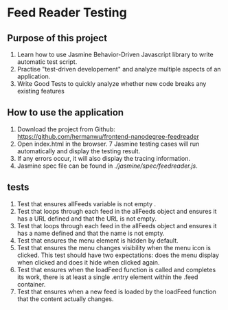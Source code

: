 # Feed Reader Testing

## Purpose of this project

1. Learn how to use Jasmine Behavior-Driven Javascript library to write automatic test script.
2. Practise "test-driven developement" and analyze multiple aspects of an application.
3. Write Good Tests to quickly analyze whether new code breaks any existing features



## How to use the application
1. Download the project from Github: https://github.com/hermanwu/frontend-nanodegree-feedreader
2. Open index.html in the browser. 7 Jasmine testing cases will run automatically and display the testing result.
3. If any errors occur, it will also display the tracing information.
4. Jasmine spec file can be found in *./jasmine/spec/feedreader.js*.

## tests 
1. Test that ensures allFeeds variable is not empty .
2. Test that loops through each feed in the allFeeds object and ensures it has a URL defined and that the URL is not empty.
3. Test that loops through each feed in the allFeeds object and ensures it has a name defined and that the name is not empty.
4. Test that ensures the menu element is hidden by default. 
5. Test that ensures the menu changes visibility when the menu icon is clicked. This test should have two expectations: does the menu display when clicked and does it hide when clicked again.
6. Test that ensures when the loadFeed function is called and completes its work, there is at least a single .entry element within the .feed container.
7. Test that ensures when a new feed is loaded by the loadFeed function that the content actually changes.